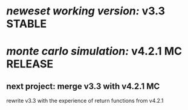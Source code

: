 # *neweset working version:* v3.3 STABLE
# *monte carlo simulation:* v4.2.1 MC RELEASE
## next project: merge v3.3 with v4.2.1 MC 
rewrite v3.3 with the experience of return functions from v4.2.1
